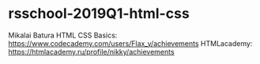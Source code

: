 # rsschool-2019Q1-html-css
Mikalai Batura
HTML CSS Basics: https://www.codecademy.com/users/Flax_y/achievements
HTMLacademy: https://htmlacademy.ru/profile/nikky/achievements
